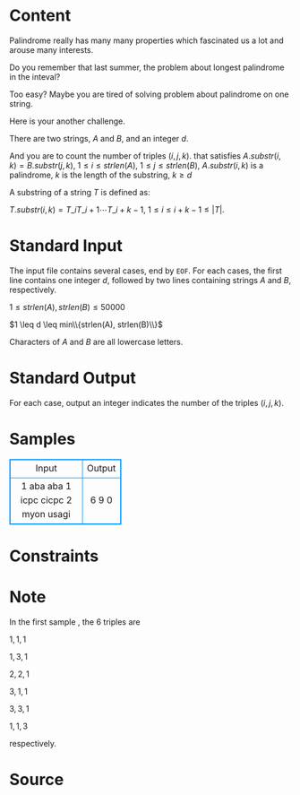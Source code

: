 
# Content

Palindrome really has many many properties which fascinated us a lot and arouse many interests.

Do you remember that last summer, the problem about longest palindrome in the inteval?

Too easy? Maybe you are tired of solving problem about palindrome on one string.

Here is your another challenge.

There are two strings, $A$ and $B$, and an integer $d$.

And you are to count the number of triples $(i,j,k)$. that satisfies
$A.substr(i,k)=B.substr(j,k)$, $1\leq i\leq strlen(A)$, $1\leq j\leq strlen(B)$, $A.substr(i,k)$ is a palindrome, $k$ is the length of the substring, $k\geq d$

A substring of a string $T$ is defined as:

$T.substr(i, k)=T\_iT\_{i+1}\cdots T\_{i+k-1}$, $1\leq i\leq i+k-1\leq |T|$.

# Standard Input

The input file contains several cases, end by `EOF`. For each cases, the first line contains one integer $d$, followed by two lines containing strings $A$ and $B$, respectively.

$1 \leq strlen(A), strlen(B) \leq 50000$

$1 \leq d \leq min\\{strlen(A), strlen(B)\\}$

Characters of $A$ and $B$ are all lowercase letters.

# Standard Output

For each case, output an integer indicates the number of the triples $(i,j,k)$.

# Samples

<style>
        table,table tr th, table tr td { border:1px solid #0094ff; }
        table { width: 200px; min-height: 25px; line-height: 25px; text-align: center; border-collapse: collapse;}   
    </style>
<table>
	<tr>
		<td>Input</td>
		<td>Output</td>
	</tr>
<tr><td>1
aba
aba
1
icpc
cicpc
2
myon
usagi</td><td>6
9
0</td></tr></table>


# Constraints



# Note

In the first sample , the $6$ triples are

$1,1,1$

$1,3,1$

$2,2,1$

$3,1,1$

$3,3,1$

$1,1,3$

respectively.

# Source


